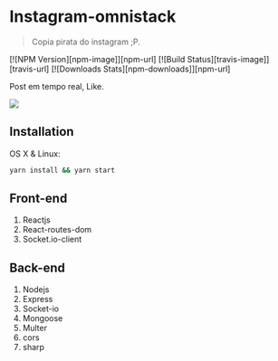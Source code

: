 # Instagram-omnistack
> Copia pirata do instagram ;P.

[![NPM Version][npm-image]][npm-url]
[![Build Status][travis-image]][travis-url]
[![Downloads Stats][npm-downloads]][npm-url]

Post em tempo real, Like.

![](Instagram-v2.gif)

## Installation

OS X & Linux:

```sh
yarn install && yarn start
```

## Front-end

1. Reactjs
2. React-routes-dom
3. Socket.io-client

## Back-end
1. Nodejs
2. Express
3. Socket-io
4. Mongoose
5. Multer
6. cors
7. sharp
